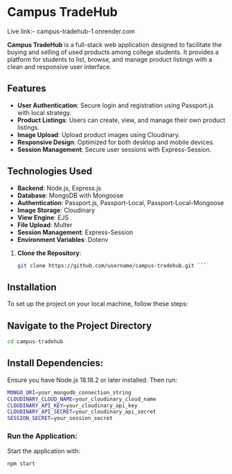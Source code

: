 # Campus TradeHub
Live link:- campus-tradehub-1.onrender.com

**Campus TradeHub** is a full-stack web application designed to facilitate the buying and selling of used products among college students. It provides a platform for students to list, browse, and manage product listings with a clean and responsive user interface.

## Features

- **User Authentication**: Secure login and registration using Passport.js with local strategy.
- **Product Listings**: Users can create, view, and manage their own product listings.
- **Image Upload**: Upload product images using Cloudinary.
- **Responsive Design**: Optimized for both desktop and mobile devices.
- **Session Management**: Secure user sessions with Express-Session.

## Technologies Used

- **Backend**: Node.js, Express.js
- **Database**: MongoDB with Mongoose
- **Authentication**: Passport.js, Passport-Local, Passport-Local-Mongoose
- **Image Storage**: Cloudinary
- **View Engine**: EJS
- **File Upload**: Multer
- **Session Management**: Express-Session
- **Environment Variables**: Dotenv


1. **Clone the Repository**:

   ```bash
   git clone https://github.com/username/campus-tradehub.git ```
## Installation

To set up the project on your local machine, follow these steps:

## Navigate to the Project Directory

 ```bash
 cd campus-tradehub
```
## Install Dependencies:

Ensure you have Node.js 18.18.2 or later installed. Then run:
```bash
MONGO_URI=your_mongodb_connection_string
CLOUDINARY_CLOUD_NAME=your_cloudinary_cloud_name
CLOUDINARY_API_KEY=your_cloudinary_api_key
CLOUDINARY_API_SECRET=your_cloudinary_api_secret
SESSION_SECRET=your_session_secret
```
### Run the Application:

Start the application with:
```bash
npm start
```
